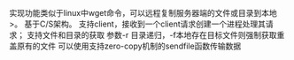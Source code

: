 实现功能类似于linux中wget命令，可以远程复制服务器端的文件或目录到本地>。
基于C/S架构。
        支持client，接收到一个client请求创建一个进程处理其请求；
        支持文件和目录的获取
        参数-r 目录递归，-f本地存在目标文件则强制获取重盖原有的文件
        可以使用支持zero-copy机制的sendfile函数传输数据

